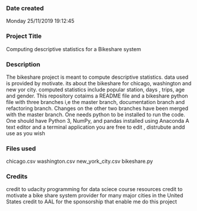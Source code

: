 ### Date created
Monday 25/11/2019 19:12:45

### Project Title
Computing descriptive statistics for a Bikeshare system 

### Description
The bikeshare project is meant to compute descriptive statistics. data used is provided by motivate.
its about the bikeshare for chicago, washington and new yor city.
computed statistics include popular station, days , trips, age and gender. 
This repository cotaims a README file and a bikeshare python file  with three branches i,e the master branch, documentation branch and refactoring branch. Changes on the other two branches have been merged with the master branch.
One needs python to be installed to run the code.
One should have Python 3, NumPy, and pandas installed using Anaconda
A text editor and a terminal application
you are free to edit , distrubute andd use as you wish 


### Files used
chicago.csv
washington.csv
new_york_city.csv
bikeshare.py

### Credits
credit to udacity programming for data sciece course resources
credit to motivate a bike share system provider for many major cities in the United States
credit to AAL for the sponsorship that enable me do this project 


